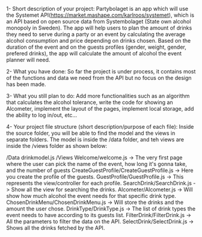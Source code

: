 1- Short description of your project: Partybolaget is an app which will use the Systemet API(https://market.mashape.com/karlroos/systemet), which is an API based on open source data from Systembolaget (State own alcohol monopoly in Sweden). The app will help users to plan the amount of drinks they need to serve during a party or an event by calculating the average alcohol consumption and price depending on drinks chosen. Based on the duration of the event and on the guests profiles (gender, weight, gender, prefered drinks), the app will calculate the amount of alcohol the event planner will need.

2- What you have done: So far the project is under process, it contains most of the functions and data we need from the API but no focus on the design has been made.

3- What you still plan to do: Add more functionalities such as an algorithm that calculates the alcohol tolerance, write the code for showing an Alcometer, implement the layout of the pages, implement local storage, add the ability to log in/out, etc...

4- Your project file structure (short description/purpose of each file): Inside the source folder, you will be able to find the model and the views in separate folders. The model is inside the /data folder, and teh views are inside the /views folder as shown below:

/Data
	drinkmodel.js
/Views
	Welcome/welcome.js -> The very first page where the user can pick the name of the event, how long it's gonna take, and the number of guests
	CreateGuestProfile/CreateGuestProfile.js -> Here you create the profile of the guests.
	GuestProfile/GuestProfile.js -> This represents the view/controller for each profile.
	SearchDrink/SearchDrink.js -> Show all the view for searching the drinks.
	Alcometer/Alcometer.js -> Will show how much alcohol the event needs for that specific drink type.
	ChosenDrinkMenu/ChosenDrinkMenu.js -> Will store the drinks and the amount the user chose.
	DrinkType/DrinkType.js -> The list of drink types the event needs to have according to its guests list.
	FilterDrink/FilterDrink.js -> All the parameters to filter the data on the API.
	SelectDrink/SelectDrink.js -> Shows all the drinks fetched by the API.

